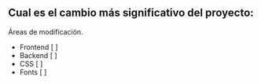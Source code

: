 ## Cual es el cambio más significativo del proyecto:

Áreas de modificación.
* Frontend [  ]
* Backend  [  ]
* CSS      [  ]
* Fonts    [  ]
